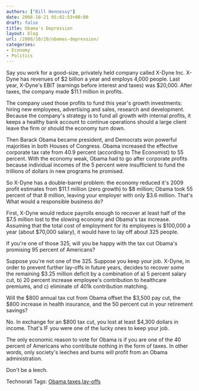 ```yaml
---
authors: ["Bill Hennessy"]
date: 2008-10-21 05:02:53+00:00
draft: false
title: Obama's Depression
layout: blog
url: /2008/10/20/obamas-depression/
categories:
- Economy
- Politics
---
```


Say you work for a good-size, privately held company called X-Dyne Inc. X-Dyne has revenues of $2 billion a year and employs 4,000 people. Last year, X-Dyne's EBIT (earnings before interest and taxes) was $20,000. After taxes, the company made $11.1 million in profits. 

The company used those profits to fund this year's growth investments: hiring new employees, advertising and sales, research and development. Because the company's strategy is to fund all growth with internal profits, it keeps a healthy bank account to continue operations should a large client leave the firm or should the economy turn down.

Then Barack Obama became president, and Democrats won powerful majorities in both Houses of Congress. Obama increased the effective corporate tax rate from 40.9 percent (according to The Economist) to 55 percent. With the economy weak, Obama had to go after corporate profits because individual incomes of the 5 percent were insufficient to fund the trillions of dollars in new programs he promised.

So X-Dyne has a double-barrel problem: the economy reduced it's 2009 profit estimates from $11.1 million (zero growth) to $8 million; Obama took 55 percent of that 8 million, leaving your employer with only $3.6 million. That's What would a responsible business do?

First, X-Dyne would reduce payrolls enough to recover at least half of the $7.5 million lost to the slowing economy and Obama's tax increase. Assuming that the total cost of employment for its employees is $100,000 a year (about $70,000 salary), it would have to lay off about 325 people.

If you're one of those 325, will you be happy with the tax cut Obama's promising 95 percent of Americans?

Suppose you're not one of the 325. Suppose you keep your job. X-Dyne, in order to prevent further lay-offs in future years, decides to recover some the remaining $3.25 million deficit by a combination of a) 5 percent salary cut, b) 20 percent increase employee's contribution to healthcare premiums, and c) eliminate of 401k contribution matching.

Will the $800 annual tax cut from Obama offset the $3,500 pay cut, the $800 increase in health insurance, and the 50 percent cut in your retirement savings?

No. In exchange for an $800 tax cut, you lost at least $4,300 dollars in income. That's IF you were one of the lucky ones to keep your job.

The only economic reason to vote for Obama is if you are one of the 40 percent of Americans who contribute nothing in the form of taxes. In other words, only society's leeches and bums will profit from an Obama administration.

Don't be a leech.

Technorati Tags: [Obama](https://technorati.com/tags/Obama),[taxes](https://technorati.com/tags/taxes),[lay-offs](https://technorati.com/tags/lay-offs)
